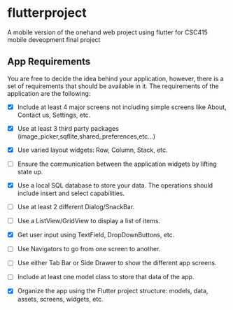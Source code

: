 # flutterproject

A mobile version  of the onehand web project using flutter for CSC415 mobile deveopment final project

## App Requirements

You are free to decide the idea behind your application, however, there is a set of
requirements that should be available in it. The requirements of the application
are the following:

- [x] Include at least 4 major screens not including simple screens like About,
Contact us, Settings, etc.

- [x] Use at least 3 third party packages (image_picker,sqflite,shared_preferences,etc...)

- [x] Use varied layout widgets: Row, Column, Stack, etc.

- [ ] Ensure the communication between the application widgets by lifting state
up.

- [x] Use a local SQL database to store your data. The operations should include
insert and select capabilities.

- [ ] Use at least 2 different Dialog/SnackBar.

- [ ] Use a ListView/GridView to display a list of items.

- [x] Get user input using TextField, DropDownButtons, etc.

- [ ] Use Navigators to go from one screen to another.

- [ ] Use either Tab Bar or Side Drawer to show the different app screens.

- [ ] Include at least one model class to store that data of the app.

- [x] Organize the app using the Flutter project structure: models, data, assets,
screens, widgets, etc.
